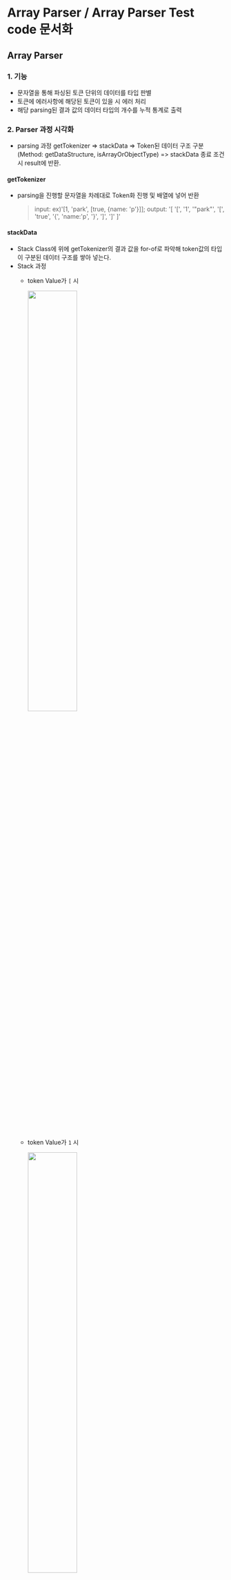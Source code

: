# Array Parser / Array Parser Test code 문서화
## Array Parser
### 1. 기능
- 문자열을 통해 파싱된 토큰 단위의 데이터를 타입 판별
- 토큰에 에러사항에 해당된 토큰이 있을 시 에러 처리
- 해당 parsing된 결과 값의 데이터 타입의 개수를 누적 통계로 출력 

### 2. Parser 과정 시각화 
- parsing 과정
getTokenizer => stackData => Token된 데이터 구조 구분(Method: getDataStructure, isArrayOrObjectType) => stackData 종료 조건시 result에 반환.

#### getTokenizer
- parsing을 진행할 문자열을 차례대로 Token화 진행 및 배열에 넣어 반환
  > input: ex)'[1, 'park', [true, {name: 'p'}]];
  > output: '[ '[', '1', '"park"', '[', 'true', '{', 'name:'p', '}', ']', ']' ]'

#### stackData
- Stack Class에 위에 getTokenizer의 결과 값을 for-of로 파악해 token값의 타입이 구분된 데이터 구조를 쌓아 넣는다.
- Stack 과정 
  - token Value가 `[` 시 

    <img src ="https://github.com/feanar729/javascript-json/blob/STEP9/image/Stack_1.png" width= 50% height=50% />

  - token Value가 `1` 시 

    <img src ="https://github.com/feanar729/javascript-json/blob/STEP9/image/Stack_2.png" width= 50% height=50% />

    <img src ="https://github.com/feanar729/javascript-json/blob/STEP9/image/Stack_3.png" width= 50% height=50% />

  - token Value가 `"park"` 시

    <img src ="https://github.com/feanar729/javascript-json/blob/STEP9/image/Stack_4.png" width= 50% height=50% />

    <img src ="https://github.com/feanar729/javascript-json/blob/STEP9/image/Stack_5.png" width= 50% height=50% />

  - token Value가 `[` 시 

    <img src ="https://github.com/feanar729/javascript-json/blob/STEP9/image/Stack_6.png" width= 50% height=50% />

  - token Value가 `true` 시 

    <img src ="https://github.com/feanar729/javascript-json/blob/STEP9/image/Stack_7.png" width= 50% height=50% />

    <img src ="https://github.com/feanar729/javascript-json/blob/STEP9/image/Stack_8.png" width= 50% height=50% />

  - token Value가 `{` 시 

    <img src ="https://github.com/feanar729/javascript-json/blob/STEP9/image/Stack_9.png" width= 50% height=50% />

  - token Value가 `name:'p'` 시 

    <img src ="https://github.com/feanar729/javascript-json/blob/STEP9/image/Stack_10.png" width= 50% height=50% />

    <img src ="https://github.com/feanar729/javascript-json/blob/STEP9/image/Stack_11.png" width= 50% height=50% />

  - token Value가 `}` 시 

    <img src ="https://github.com/feanar729/javascript-json/blob/STEP9/image/Stack_12.png" width= 50% height=50% />

    <img src ="https://github.com/feanar729/javascript-json/blob/STEP9/image/Stack_13.png" width= 50% height=50% />

  - token Value가 `]` 시

    <img src ="https://github.com/feanar729/javascript-json/blob/STEP9/image/Stack_14.png" width= 50% height=50% />

  - token Value가 `]` 시

    <img src ="https://github.com/feanar729/javascript-json/blob/STEP9/image/Stack_15.png" width= 50% height=50% />

    - 마지막 stack은 비워지고 result에 담겨져 반환 

### 3. 결과물
- Input
```
ex_1) "[1, 'park', [true, {name: 'p'}]]"
ex_2) "[{keyName:'name', value:3213, child:[1,true,false,null,['test']]}]"
```

- Output
- ex_1
  ```
  {
    "type": "ARRAY",
    "value": "ARRAY OBJECT",
    "child": [
      {
        "type": "NUMBER",
        "value": "1",
        "child": []
      },
      {
        "type": "STRING",
        "value": "'park'",
        "child": []
      },
      {
        "type": "ARRAY",
        "value": "ARRAY OBJECT",
        "child": [
          {
            "type": "BOOLEAN",
            "value": true,
            "child": []
          },
          {
            "type": "OBJECT",
            "child": [
              {
                "type": "STRING",
                "key": "name",
                "value": "'p'",
                "child": []
              }
            ]
          }
        ]
      }
    ]
  }
  ARRAY Type: 2개
  OBJECT Type: 1개
  NUMBER Type: 1개
  STRING Type: 2개
  NULL Type: 0개
  BOOLEAN Type: 1개

  배열: 2개 객체: 1개 숫자: 1개 문자: 2개 Boolean: 1개 Null: 0개
  ```
- ex_2
  ```
  {
    "type": "ARRAY",
    "value": "ARRAY OBJECT",
    "child": [
      {
        "type": "OBJECT",
        "child": [
          {
            "type": "STRING",
            "key": "keyName",
            "value": "'name'",
            "child": []
          },
          {
            "type": "NUMBER",
            "key": "value",
            "value": "3213",
            "child": []
          },
          {
            "type": "ARRAY",
            "key": "child",
            "value": "ARRAY OBJECT",
            "child": [
              {
                "type": "NUMBER",
                "value": "1",
                "child": []
              },
              {
                "type": "BOOLEAN",
                "value": true,
                "child": []
              },
              {
                "type": "BOOLEAN",
                "value": false,
                "child": []
              },
              {
                "type": "NULL",
                "value": null,
                "child": []
              },
              {
                "type": "ARRAY",
                "value": "ARRAY OBJECT",
                "child": [
                  {
                    "type": "STRING",
                    "value": "'test'",
                    "child": []
                  }
                ]
              }
            ]
          }
        ]
      }
    ]
  }
  ARRAY Type: 3개
  OBJECT Type: 1개
  NUMBER Type: 2개
  STRING Type: 2개
  NULL Type: 1개
  BOOLEAN Type: 2개

  배열: 3개 객체: 1개 숫자: 2개 문자: 2개 Boolean: 2개 Null: 1개
  ```

### 4. 파일별 기능
#### parser.js
- tokenizing된 데이터의 문자열에 따라 stack에 데이터 타입(=DataStructure) 객체를 쌓음
- DataStructure 구조
  ```
  DataStructure {
    type: 데이터 타입 ex) Array, Object, Primitive Data...
    key: Key가 있을 시 / Key 값
    value: 데이터 값
    child: 비어있을 시 [] / 값이 있다면 child: [ type: .... ] 
  }
  ```
- Class 별 Method
  - Parser 클래스
    - parsingObj
      > 기능 : 문자열 데이터에서 배열, 객체등의 문자열 괄호가 올바르면 `tokenizer & parsing 진행`, 아니면 `ERROR 출력`
      > 반환 : parsing된 결과 값
    - isOpenBrackets
      > 기능 : 열린 괄호 ( '[' , '{' )에 해당 되는 지 판별
      > 반환 : true / false 
    - isCloseBrackets
      > 기능 : 닫힌 괄호 ( ']' , '}' )에 해당 되는 지 판별
      > 반환 : true / false 
    - stackData
      > 기능 : token단위의 열린 괄호와 데이터 발견시 해당 데이터 타입 판별 및 stack에  닫힌 괄호가 나올 때까지 반복 진행
      > 반환 : Stack Class에 쌓인 데이터 값
    - showCalDataType
      > 기능 : parsing 된 결과 값의 데이터 타입별 개수의 누적통계 결과 출력
      > 반환 : 누적 된 데이터 타입 결과 내용
  - Stack 클래스
    - addData
      > 기능 : stack 배열에 DataStructure를 stack에 push 
    - popData
      > 기능 : stack에 쌓인 데이터를 pop하게 함
      > 반환 : pop된 데이터 보유
    - pushChild
      > 기능 : 
      > 1) stack에 child가 있다면 마지막 stack에 쌓인 child에 push 
      > 2) child가 없다면 return 진행
      > 3) DataStructure 객체에서 'type: ARRAY'의 'key'값 `보유시 error` 출력

#### tokenizer.js
- 문자열 데이터를 분석하기 위한 데이터 token화 진행 기능 
- token단위로 나눈 데이터는 배열에 담겨 반환되고 parsing과정으로 넘어감 
- 문자열의 token 구분 및 생성 구분 단위는 ` " `, ` , `, ` [ `, ` { `, ` } `, ` ] `, ` " `로 나뉨
  - ex) '[1,2,'3',true,null]'
  - 결과: `['[', '1', '2', '"3"', 'true', 'null', ']' ]` 

#### checkDataType.js
- tokenizing된 데이터의 타입을 구분 및 DataStructure Class에 기입 반환
- Class 별 Method
  - getDataStructure
    > 기능 : token 값의 데이터 타입을 구분  
    > 반환 : DataStructure의 key / value 반환 => 기본 자료형 token시 : type, value, child / object 타입 token시 getObjKeyValType() Method로 
  - checkPrimitiveDataType
    > 기능 : token의 object value 값에서 기본 자료형의 타입 구분 
    > 반환 : 기본 자료형 타입만 ( String, Number, Null, Boolean ) 반환
  - isArrayOrObjectType
    > 기능 : token 데이터 값이 배열 괄호, 객체 괄호 시 각각의 타입 구분 
    > 반환 : DataStructure - Array, Array Obj / Object Type, child
  - getObjKeyValType
    > 기능 : Key:Value token시 Object 타입의 Key Name과 Value의 데이터 타입(기본자료형, 배열, 객체) 구분, Object DataStructure의 child에 push
    > 반환 : DataStructure - Object Type, child / Key name / value Type, value, child(배열, 객체시)
  - isBooleanType
    > 기능 : Token 값 Boolean Type 구분 
    > 반환 : true / false
  - isStringType
    > 기능 : Token 값 String Type 구분
    > 반환 : true / false
  - isNumberType
    > 기능 : Token 값 Number Type 구분
    > 반환 : true / false
  - isObjKeyValueType
    > 기능 : Token 값 Obj Key:value 구분 ex) name: 'park', first: 1 ....
    > 반환 : true / false
  - isNullType
    > 기능 : Token 값 Null Type 구분
    > 반환 : true / false  

#### error.js
- error 조건에 해당 되는 데이터 발견 시 ERROR 메시지 출력
- Class 별 Method
  - checkBlockError
    > 기능 : 배열과 객체의 열린 닫힘 괄호가 짝지어져 올바르게 되어 있는지 파악
    > 반환 : 조건시 각 괄호가 올바르지 않다는 ERROR 메세지 출력 / 올바르면 true 반환
    - checkArrBracket => 배열 괄호 파악
    - checkObjBracket => 객체 괄호 파악
  - checkNumberError
    > 기능 : 숫자 타입 외에 다른 문자가 있는지 파악
    > 반환 : 조건시 알 수 없는 타입 ERROR 메세지 출력 
  - checkQuotesError
    > 기능 : 문자열 기호가 올바르게 짝지어져 있는지 파악 
    > 반환 : 조건시 올바르지 않은 문자열 ERROR 메세지 출력
  - checkObjKeyError
    > 기능 : key 값에 특수한 기호가 섞여 있는지 파악 
    > 반환 : 조건시 올바르지 않은 Key Name ERROR 메세지 출력
  - checkObjValueError
    > 기능 : Value Token값에 문자열 기호가 없는 value인지 파악  
    > 반환 : 조건시 올바른 문자열이 아니라는 ERROR 메세지 출력 
  - checkExpectedObjToken
    > 기능 : Token 값이 Object `:`이 없는 잘못된 Token값인지 파악  
    > 반환 : 조건시 COLON이 없다는 ERROR 메세지 출력
  - checkArrKeyError
    > 기능 : Array 타입시 Key 값을 보유했는지 파악 
    > 반환 : 조건시 배열에는 Key 값을 설정할 수 없다는 ERROR 메세지 출력

#### count.js
- parsing 된 결과 값의 데이터 타입에 따라 개수 누적 및 통계 출력
- Class 별 Method
  - updateChildTypeCount
    > 기능 : parsing된 결과 값의 child에서 Data Type 파악 및 Type별 개수 누적
  - updateTypeCount
    > 기능 : parsing된 결과 값에서 Data Type 파악 및 Type별 개수 누적
  - printTypeResult
    > 기능 : 누적 된 Data Type 별 개수를 출력
    > 반환 : 누적 된 Data Type 별 수치 문자열 반환

------------------------------------------------------------------------------

## Array Parser Test Code

### 1. 기능
- Array Parser의 주요 기능 단위로 TEST 코드를 제작
- 각각의 기능이 목적에 맞게 올바르게 작동 되는지 test를 진행 일치시 `ok`출력 불일치시 `예상값과 결과값`을 비교
- test함수에 비교된 결과값을 출력
- Error, Parser, PrimitiveData Type 판별, Tokenizer로 구분

### 2. Input / Output
ex) test_error.js
- Input
```
  errorcase = '[[[p, []]]';
  예상결과값 = "정상적으로 종료되지 않은 배열이 있습니다.";
```

- Output
```
- 일치시
  "배열 괄호가 올바르지 않는다면 Error 출력" 
  OK

- 불일치시
 FAIL(targetValue is "정상적으로 종료되지 않은 배열이 있습니다.",
  expectValue is "....")
```

### 3. 파일별 기능 
#### test_error.js
- error 기능이 조건에 맞게 출력 되는지 확인

#### test_parser.js
- 문자열을 넣을시 parsing 된 결과가 목적에 맞게 출력 되는지 확인

#### test_PrimitiveData.js
- 기본자료형 타입 판별 기능이 목적에 맞게 출력 되는지 확인

#### test_Tokenizer.js
- tokenizer 기능이 목적에 맞게 출력 되는지 확인

#### expect.js
- 각 기능을 test_error의 경우 try / catch로 그 외는 각 Class Method에 기능 작동시 결과 값을 설정한 예상 값과 비교. 
- 일치시 `ok` 불일치시 test코드의 `예상값과 결과값`을 함께 출력
- Class Method
  - toEqual
    > 설정된 예상 값과 기능에서 출력된 결과 값이 일치하는지 아닌지 판별하는 기능
    > result: 결과값
    > answer: 설정 된 예상 값